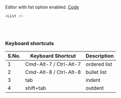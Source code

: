 Editor with list option enabled. <a target="_blank" href="https://github.com/nib-edit/Nib/blob/master/packages/docs/demo/List/index.jsx">Code</a>

```js
<List />
```

<br />
<br />

### Keyboard shortcuts

| S.No. | Keyboard Shortcut      | Description  |
| ----- | ---------------------- | ------------ |
| 1     | Cmd-Alt-7 / Ctrl-Alt-7 | ordered list |
| 2     | Cmd-Alt-8 / Ctrl-Alt-8 | bullet list  |
| 3     | tab                    | indent       |
| 4     | shift+tab              | outdent      |
